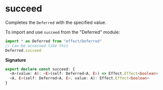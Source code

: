# succeed

Completes the `Deferred` with the specified value.

To import and use `succeed` from the "Deferred" module:

```ts
import * as Deferred from "effect/Deferred"
// Can be accessed like this
Deferred.succeed
```

**Signature**

```ts
export declare const succeed: {
  <A>(value: A): <E>(self: Deferred<A, E>) => Effect.Effect<boolean>
  <A, E>(self: Deferred<A, E>, value: A): Effect.Effect<boolean>
}
```
